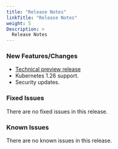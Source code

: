 ```yaml
---
title: "Release Notes"
linkTitle: "Release Notes"
weight: 5
Description: >
  Release Notes
---
```


### New Features/Changes

- [Technical preview release](https://github.com/dell/csm/issues/437)
- Kubernetes 1.26 support.
- Security updates.

### Fixed Issues

There are no fixed issues in this release.

### Known Issues

There are no known issues in this release.
